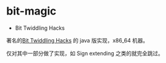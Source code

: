 # bit-magic

+ Bit Twiddling Hacks 

 著名的[Bit Twiddling Hacks](https://graphics.stanford.edu/~seander/bithacks.html) 的 java 版实现，x86_64 机器。
 
 仅对其中一部分做了实现，如 Sign extending 之类的就完全跳过。

 